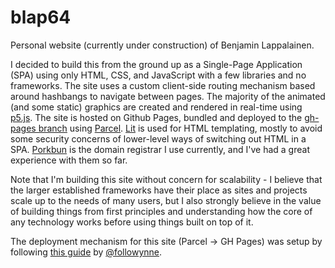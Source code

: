 # blap64
Personal website (currently under construction) of Benjamin Lappalainen.

I decided to build this from the ground up as a Single-Page Application (SPA) using only HTML, CSS, and JavaScript with a few libraries and no frameworks. The site uses a custom client-side routing mechanism based around hashbangs to navigate between pages.
The majority of the animated (and some static) graphics are created and rendered in real-time using [p5.js](https://github.com/processing/p5.js). The site is hosted on Github Pages, bundled and deployed to the [gh-pages branch](https://github.com/BL451/blap64/tree/gh-pages) using [Parcel](https://parceljs.org/). [Lit](https://lit.dev/) is used for HTML templating, mostly to avoid some security concerns of lower-level ways of switching out HTML in a SPA. [Porkbun](https://porkbun.com/) is the domain registrar I use currently, and I've had a great experience with them so far.

Note that I'm building this site without concern for scalability - I believe that the larger established frameworks have their place as sites and projects scale up to the needs of many users, but I also strongly believe in the value of building things from first principles and understanding how the core of any technology works before using things built on top of it.

The deployment mechanism for this site (Parcel -> GH Pages) was setup by following [this guide](https://www.matteogregoricchio.com/articles/github-pages-hosting-with-parcel.html) by [@followynne](https://github.com/followynne).
